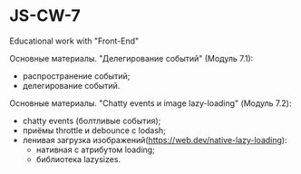 # JS-CW-7

Educational work with "Front-End"

Основные материалы. "Делегирование событий" (Модуль 7.1):

- распространение событий;
- делегирование событий.

Основные материалы. "Chatty events и image lazy-loading" (Модуль 7.2):

- chatty events (болтливые события);
- приёмы throttle и debounce с lodash;
- ленивая загрузка изображений(https://web.dev/native-lazy-loading):
  - нативная с атрибутом loading;
  - библиотека lazysizes.
